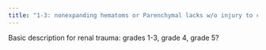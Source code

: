```yaml
---
title: "1-3: nonexpanding hematoms or Parenchymal lacks w/o injury to collecting system (consrv mgmt.) 4: deep lac, collecting system involved (extrav of opacified urine), or renal a/v injury (coil) 5: shattered w/ avulsion of hilum (Tx: surg)"
---
```

Basic description for renal trauma: grades 1-3, grade 4, grade 5?

